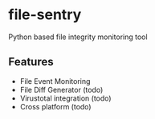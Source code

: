 # file-sentry
Python based file integrity monitoring tool


## Features

- File Event Monitoring 
- File Diff Generator (todo)
- Virustotal integration (todo)
- Cross platform (todo)

